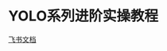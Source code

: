 # YOLO系列进阶实操教程

[飞书文档](https://wvet00aj34c.feishu.cn/docx/IPHFddAZmoBTr3xrRS0cW0Yanof?from=from_copylink)
